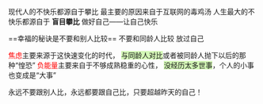 现代人的不快乐都源自于攀比
最主要的原因来自于互联网的毒鸡汤
人生最大的不快乐都源自于 **盲目攀比**
做好自己——让自己快乐

==幸福的秘诀是不要和别人比较==
不要和同龄人比较
放过自己


<font color="#ff0000">焦虑</font>主要来源于这快速变化的时代，
<span style="background:#d3f8b6">与同龄人对比</span>或者被同龄人抛下以后的那种“惶恐”
<font color="#ff0000">负能量</font>主要来自于不够成熟稳重的心性，
<span style="background:#d3f8b6">没经历太多世事</span>，个人的小事也变成是“大事” 


永远不要跟别人比，永远都要跟自己比，只要超越昨天的自己！